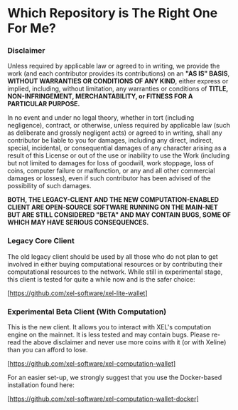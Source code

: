 # Which Repository is The Right One For Me?

### Disclaimer

Unless required by applicable law or agreed to in writing, we provide the work (and each contributor provides its contributions) on an **"AS IS" BASIS**, **WITHOUT WARRANTIES OR CONDITIONS OF ANY KIND**, either express or implied, including, without limitation, any warranties or conditions of **TITLE, NON-INFRINGEMENT, MERCHANTABILITY, or FITNESS FOR A PARTICULAR PURPOSE.**

In no event and under no legal theory, whether in tort (including negligence), contract, or otherwise, unless required by applicable law (such as deliberate and grossly negligent acts) or agreed to in writing, shall any contributor be liable to you for damages, including any direct, indirect, special, incidental, or consequential damages of any character arising as a result of this License or out of the use or inability to use the Work (including but not limited to damages for loss of goodwill, work stoppage, loss of coins, computer failure or malfunction, or any and all other commercial damages or losses), even if such contributor has been advised of the possibility of such damages.

**BOTH, THE LEGACY-CLIENT AND THE NEW COMPUTATION-ENABLED CLIENT ARE OPEN-SOURCE SOFTWARE RUNNING ON THE MAIN-NET BUT ARE STILL CONSIDERED "BETA" AND MAY CONTAIN BUGS, SOME OF WHICH MAY HAVE SERIOUS CONSEQUENCES.**

### Legacy Core Client

The old legacy client should be used by all those who do not plan to get involved in either buying computational resources or by contributing their computational resources to the network. While still in experimental stage, this client is tested for quite a while now and is the safer choice:

[https://github.com/xel-software/xel-lite-wallet]

### Experimental Beta Client (With Computation)

This is the new client. It allows you to interact with XEL's computation engine on the mainnet. It is less tested and may contain bugs. Please re-read the above disclaimer and never use more coins with it (or with Xeline) than you can afford to lose.

[https://github.com/xel-software/xel-computation-wallet]

For an easier set-up, we strongly suggest that you use the Docker-based installation found here:

[https://github.com/xel-software/xel-computation-wallet-docker]

